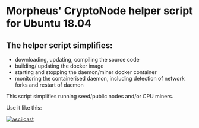 # Morpheus' CryptoNode helper script for Ubuntu 18.04

## The helper script simplifies:
 - downloading, updating, compiling the source code
 - building/ updating the docker image
 - starting and stopping the daemon/miner docker container
 - monitoring the containerised daemon, including detection of network forks and restart of daemon

This script simplifies running seed/public nodes and/or CPU miners.

Use it like this:

[![asciicast](https://asciinema.org/a/222640.svg)](https://asciinema.org/a/222640)
